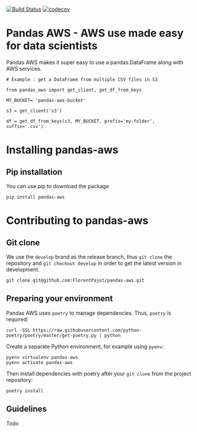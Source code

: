 [![Build Status](https://travis-ci.com/FlorentPajot/pandas-aws.svg?branch=master)](https://travis-ci.com/FlorentPajot/pandas-aws) [![codecov](https://codecov.io/gh/FlorentPajot/pandas-aws/branch/master/graph/badge.svg)](https://codecov.io/gh/FlorentPajot/pandas-aws)

# Pandas AWS - AWS use made easy for data scientists

Pandas AWS makes it super easy to use a pandas.DataFrame along with AWS services.

```
# Example : get a DataFrame from multiple CSV files in S3

from pandas_aws import get_client, get_df_from_keys

MY_BUCKET= 'pandas-aws-bucket'

s3 = get_client('s3')

df = get_df_from_keys(s3, MY_BUCKET, prefix='my-folder', suffix='.csv')
```

# Installing pandas-aws

## Pip installation

You can use pip to download the package

`pip install pandas-aws`

# Contributing to pandas-aws

## Git clone

We use the `develop` brand as the release branch, thus `git clone` the repository and `git checkout develop` in order to get the latest version in development.

```
git clone git@github.com:FlorentPajot/pandas-aws.git
```

## Preparing your environment

Pandas AWS uses `poetry` to manage dependencies. Thus, `poetry` is required:

`curl -SSL https://raw.githubusercontent.com/python-poetry/poetry/master/get-poetry.py | python`

Create a separate Python environment, for example using `pyenv`:

```
pyenv virtualenv pandas-aws
pyenv activate pandas-aws
```
Then install dependencies with poetry after your `git clone` from the project repository:

`poetry install`

## Guidelines

Todo
